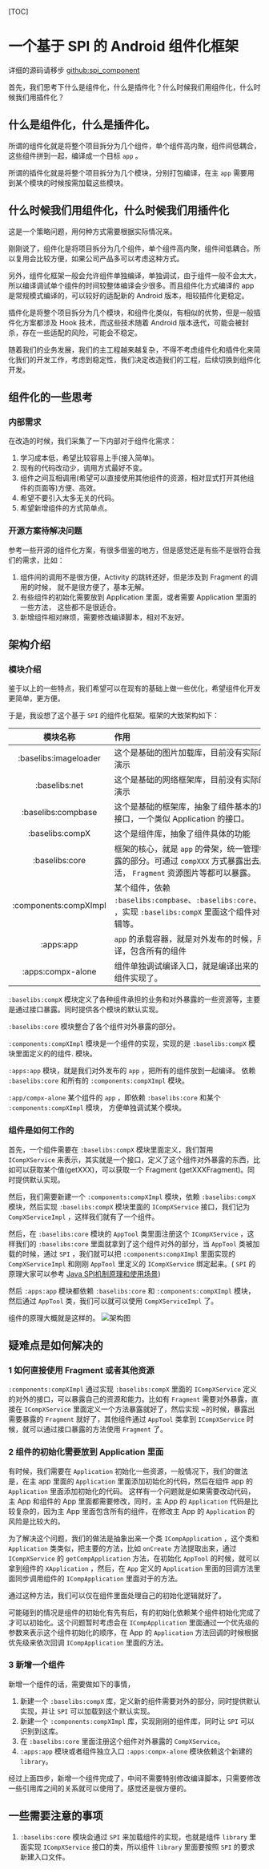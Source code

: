 [TOC]

# 一个基于 SPI 的 Android 组件化框架

详细的源码请移步 [github:spi_component](https://github.com/XanderWang/spi_component)

首先，我们思考下什么是组件化，什么是插件化？什么时候我们用组件化，什么时候我们用插件化？

## 什么是组件化，什么是插件化。

所谓的组件化就是将整个项目拆分为几个组件，单个组件高内聚，组件间低耦合，这些组件拼到一起，编译成一个目标 `app` 。

所谓的插件化就是将整个项目拆分为几个模块，分别打包编译，在主 `app` 需要用到某个模块的时候按需加载这些模块。

## 什么时候我们用组件化，什么时候我们用插件化

这是一个策略问题，用何种方式需要根据实际情况来。

刚刚说了，组件化是将项目拆分为几个组件，单个组件高内聚，组件间低耦合。所以复用会比较方便，如果公司产品多可以考虑这种方式。

另外，组件化框架一般会允许组件单独编译，单独调试，由于组件一般不会太大，所以编译调试单个组件的时间较整体编译会少很多。而且组件化方式编译的 app 是常规模式编译的，可以较好的适配新的 Android 版本，相较插件化更稳定。

插件化是将整个项目拆分为几个模块，和组件化类似，有相似的优势，但是一般插件化方案都涉及 Hook 技术，而这些技术随着 Android 版本迭代，可能会被封杀，存在一些适配的风险，可能会不稳定。

随着我们的业务发展，我们的主工程越来越复杂，不得不考虑组件化和插件化来简化我们的开发工作，考虑到稳定性，我们决定改造我们的工程，后续切换到组件化开发。

## 组件化的一些思考

### 内部需求

在改造的时候，我们采集了一下内部对于组件化需求：

1. 学习成本低，希望比较容易上手(接入简单)。
2. 现有的代码改动少，调用方式最好不变。
3. 组件之间互相调用(希望可以直接使用其他组件的资源，相对显式打开其他组件的页面等)方便、高效。
4. 希望不要引入太多无关的代码。
5. 希望新增组件的方式简单点。

### 开源方案待解决问题

参考一些开源的组件化方案，有很多借鉴的地方，但是感觉还是有些不是很符合我们的需求，比如：

1. 组件间的调用不是很方便，Activity 的跳转还好，但是涉及到 Fragment 的调用的时候，
就不是很方便了，基本无解。
2. 有些组件的初始化需要放到 Application 里面，或者需要 Application 里面的一些方法，
这些都不是很适合。
3. 新增组件相对麻烦，需要修改编译脚本，相对不友好。

## 架构介绍

### 模块介绍
鉴于以上的一些特点，我们希望可以在现有的基础上做一些优化，希望组件化开发更简单，更方便。

于是，我设想了这个基于 `SPI` 的组件化框架。框架的大致架构如下：

|模块名称 | 作用|
| :--: | :-- |
|:baselibs:imageloader  | 这个是基础的图片加载库，目前没有实际的实现，只是为了演示|
|:baselibs:net  | 这个是基础的网络框架库，目前没有实际的实现，只是为了演示|
|:baselibs:compbase  | 这个是基础的框架库，抽象了组件基本的功能，一个对外的接口，一个类似 Application 的接口。|
|:baselibs:compX | 这个是组件库，抽象了组件具体的功能|
|:baselibs:core  | 框架的核心，就是 `app` 的骨架，统一管理各个组件对外暴露的部分。可通过 `compXXX` 方式暴露出去。而且比较灵活， `Fragment` 资源图片等都可以暴露。 |
|:components:compXImpl | 某个组件，依赖 `:baselibs:compbase`、`:baselibs:core`、`:baselibs:compX` ，实现 `:baselibs:compX` 里面这个组件对外暴露的业务逻辑等。|
|:apps:app | `app` 的承载容器，就是对外发布的时候，用这个项目来编译，包含所有的组件 |
|:apps:compx-alone | 组件单独调试编译入口，就是编译出来的 app 只有这一个组件实现了。|

`:baselibs:compX` 模块定义了各种组件承担的业务和对外暴露的一些资源等，主要是通过接口暴露。同时提供各个模块的默认实现。

`:baselibs:core` 模块整合了各个组件对外暴露的部分。

`:components:compXImpl` 模块是一个组件的实现，实现的是 `:baselibs:compX` 模块里面定义的的组件.
模块。

`:apps:app` 模块，就是我们对外发布的 `app` ，把所有的组件放到一起编译。 依赖 `:baselibs:core` 和所有的 `:components:compXImpl` 
模块。

`:app/compx-alone` 某个组件的 `app` ，即依赖 `:baselibs:core` 和某个 `:components:compXImpl` 模块，
方便单独调试某个模块。

### 组件是如何工作的

首先，一个组件需要在 `:baselibs:compX` 模块里面定义，我们暂用 `ICompXService` 来表示，其实就是一个接口，定义了这个组件对外暴露的东西，比如可以获取某个值(getXXX)，可以获取一个 Fragment (getXXXFragment)。同时提供默认实现。

然后，我们需要新建一个 `:components:compXImpl` 模块，依赖 `:baselibs:compX` 模块，然后实现 `:baselibs:compX` 模块里面的 `ICompXService` 接口，我们记为 `CompXServiceImpl` ，这样我们就有了一个组件。

然后，在 `:baselibs:core` 模块的 `AppTool` 类里面注册这个 `ICompXService` ，这样我们的 `:baselibs:core` 里面就拿到了这个组件对外的部分，当 `AppTool` 类被加载的时候，通过 `SPI` ，我们就可以把 `:components:compXImpl` 里面实现的 
`CompXServiceImpl` 和刚刚 `AppTool` 里定义的 `ICompXService` 绑定起来。( `SPI` 的原理大家可以参考
[Java SPI机制原理和使用场景](https://blog.csdn.net/codingtu/article/details/79004657))

然后 `:apps:app` 模块都依赖 `:baselibs:core` 和 `:components:compXImpl` 模块，然后通过 `AppTool` 类，我们可以就可以使用 `CompXServiceImpl` 了。

组件的原理大概就是这样的。
![架构图](https://tva1.sinaimg.cn/large/007S8ZIlgy1gdzfpd07guj31260rgmz7.jpg)

## 疑难点是如何解决的

### 1 如何直接使用 Fragment 或者其他资源

 `:components:compXImpl` 通过实现 `:baselibs:compX` 里面的 `ICompXService` 定义的对外的接口，可以暴露自己的资源和能力。比如有 `Fragment` 需要对外暴露，直接在 `ICompXService`  里面定义一个方法暴露就好了，然后实现 ~的时候，暴露出需要暴露的 `Fragment` 就好了，其他组件通过 `AppTool` 类拿到 `ICompXService`  时候，就可以通过接口暴露的方法使用 `Fragment` 了。

### 2 组件的初始化需要放到 Application 里面

有时候，我们需要在 `Application` 初始化一些资源，一般情况下，我们的做法是，在主 app 里面的 `Application` 里面添加初始化的代码，然后在组件 app 的 `Application` 里面添加初始化的代码。
这样有一个问题就是如果需要改动代码，主 App 和组件的 App 里面都需要修改，同时，主 App 的 `Application` 代码是比较复杂的，因为主 App 里面包含所有的组件，在修改主 App 的 `Application` 的风险是比较大的。

为了解决这个问题，我们的做法是抽象出来一个类 `ICompApplication` ，这个类和 `Application` 类类似，把主要的方法，比如 `onCreate` 方法提取出来，通过 `ICompXService` 的 `getCompApplication` 方法，在初始化 `AppTool` 的时候，就可以拿到组件的 `XApplication` ，然后，在 `App` 定义的 `Application` 里面的回调方法里面同步调用组件的 `ICompApplication` 里面对于的方法。

通过这种方法，我们可以仅在组件里面处理自己的初始化逻辑就好了。

可能碰到的情况是组件的初始化有先有后，有的初始化依赖某个组件初始化完成了才可以初始化。这个问题暂时考虑会在 `ICompApplication` 里面通过一个优先级的参数来表示这个组件初始化的顺序，在 App 的 `Application` 方法回调的时候根据优先级来依次回调 `ICompApplication` 里面的方法。

### 3 新增一个组件

新增一个组件的话，需要做如下的事情，
1. 新建一个 `:baselibs:compX` 库，定义新的组件需要对外的部分，同时提供默认实现，并让 `SPI` 可以加载到这个默认实现。 
2. 新建一个 `:components:compXImpl` 库，实现刚刚的组件库，同时让 `SPI` 可以识别到这库。 
3. 在 `:baselibs:core` 里面注册这个组件对外暴露的 `CompXService`。
4. `:apps:app` 模块或者组件独立入口 `:apps:compx-alone` 模块依赖这个新建的 `library`。

经过上面四步，新增一个组件完成了，中间不需要特别修改编译脚本，只需要修改一些引用库之间的关系就可以使用了。感觉还是很方便的。

## 一些需要注意的事项

1. `:baselibs:core`  模块会通过  `SPI`  来加载组件的实现，也就是组件  `library`  里面实现 `ICompXService` 接口的类，所以组件  `library`  里面要按照 `SPI` 的要求新建入口文件。





